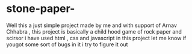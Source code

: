 # stone-paper-
Well this a just simple project made by me and with support of Arnav Chhabra , this project is basically a child hood game of rock paper and scirsor i have used html , css and javascript in this project let me know if yougot some sort of bugs in it i try to figure it out 
